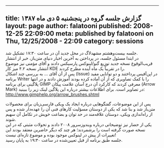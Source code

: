----------
title: گزارش جلسه گروه در پنجشنبه ۵ دی ماه ۱۳۸۷
layout: page
author: falatooni
published: 2008-12-25 22:09:00
meta: published by falatooni on Thu, 12/25/2008 - 22:09
category: sessions
----------
جلسه بیست‌و‌هشتم مشهد‌لاگ در محل جدید آن در ساعت ۱۷:۳۰ تشکیل شد.  
در ابتدا مسئول جلسه، در پرداختن به آخرین اخبار دنیای متن‌باز، خبر از انتشار
قریب‌الوقوع نسخه جدید توزیع گنو/لینوکس پارسیکس دادند و آقای مؤمنی نیز موضوع
انتشار نسخه ۴.۲ میز کار KDE را در تقریباً یک ماه آینده مطرح کردند.  
پس از آن آقای ... به بررسی چند اشکال (Issue) در اپن‌آفیس پرداختند و دو توانایی
مفید برنامه Writer را با کمک تصاویری که از آن آماده کرده بودند آموزش دادند و
در انتها پلاگینی برای برنامه GIMP معرفی کردند که کارکرد آن درج آسان علامت
پیکان (Arrow Mark) در تصاویر است. برای اطلاعات بیشتر درباره این پلاگین لینک
زیر را ببینید:  
<http://www.gimphelp.org/arrow_brushes.shtml>  


<!--more-->



پس از این موضوعات، گفتگوهایی درباره ایجاد یک ویکی فارسی‌زبان برای محصولات
متن‌باز شد و بنا شد که یکی از دوستان مسؤلیت کارهای فنی آن را عهده‌دار شده و پس
از راه‌اندازی ویکی، دوستان علاقه‌مند در حد توان و بضاعت خویش در تکامل آن سهیم
شوند.  
یکی از حضار نیز توضیحاتی درباره ویندوز‌سرور ۲۰۰۸ دادند و تحولات مثبتی که در
این نسخه صورت گرفته است را برشمردند؛ هر چند که دیگر حاضرین معتقد بودند این
تغییرات از پیش در لینوکس موجود بوده و موضوع تازه‌ای نیست!  
جلسه طبق برنامه از قبل تعیین‌شده در ساعت ۱۹:۳۰ به پایان رسید.

